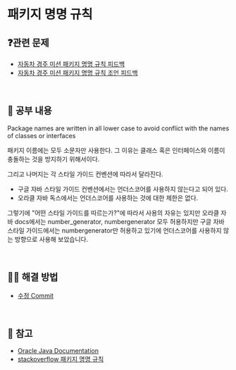# 패키지 명명 규칙

## ❓관련 문제

- [자동차 경주 미션 패키지 명명 규칙 피드백](https://github.com/woowacourse/java-racingcar/pull/393#r809934168)
- [자동차 경주 미션 패키지 명명 규칙 조언 피드백](https://github.com/woowacourse/java-racingcar/pull/393#r810495239)

<br>

## 📝 공부 내용

Package names are written in all lower case to avoid conflict with the names of classes or interfaces

패키지 이름에는 모두 소문자만 사용한다. 그 이유는 클래스 혹은 인터페이스와 이름이 충돌하는 것을 방지하기 위해서이다.

그리고 나머지는 각 스타일 가이드 컨벤션에 따라서 달라진다.

- 구글 자바 스타일 가이드 컨벤션에서는 언더스코어를 사용하지 않는다고 되어 있다.
- 오라클 자바 독스에서는 언더스코어를 사용하는 것에 대한 제한은 없다.

그렇기에 "어떤 스타일 가이드를 따르는가?"에 따라서 사용의 자유는 있지만
오라클 자바 docs에서는 number_generator, numbergenerator 모두 허용하지만 
구글 자바 스타일 가이드에서는 numbergenerator만 허용하고 있기에 언더스코어를 사용하지 않는 
방향으로 사용해 보았습니다.

<br>

## 👨‍💻 해결 방법

- [수정 Commit](https://github.com/woowacourse/java-racingcar/pull/393/commits/a4542eb46a6350599121caa00618c393218d7aaa)

<br>

## 📎 참고

- [Oracle Java Documentation](https://docs.oracle.com/javase/tutorial/java/package/namingpkgs.html)
- [stackoverflow 패키지 명명 규칙](https://stackoverflow.com/questions/49890803/naming-conventions-of-composed-package-names)